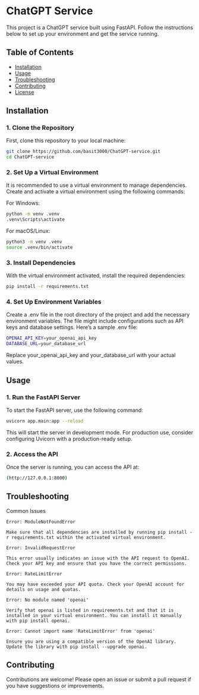 # ChatGPT Service

This project is a ChatGPT service built using FastAPI. Follow the instructions below to set up your environment and get the service running.

## Table of Contents

- [Installation](#installation)
- [Usage](#usage)
- [Troubleshooting](#troubleshooting)
- [Contributing](#contributing)
- [License](#license)

## Installation

### 1. Clone the Repository

First, clone this repository to your local machine:

```bash
git clone https://github.com/basit3000/ChatGPT-service.git
cd ChatGPT-service
```

### 2. Set Up a Virtual Environment

It is recommended to use a virtual environment to manage dependencies. Create and activate a virtual environment using the following commands:

For Windows:

```bash
python -m venv .venv
.venv\Scripts\activate
```

For macOS/Linux:

```bash
python3 -m venv .venv
source .venv/bin/activate
```

### 3. Install Dependencies

With the virtual environment activated, install the required dependencies:

```bash
pip install -r requirements.txt
```

### 4. Set Up Environment Variables

Create a .env file in the root directory of the project and add the necessary environment variables. The file might include configurations such as API keys and database settings. Here’s a sample .env file:

```bash
OPENAI_API_KEY=your_openai_api_key
DATABASE_URL=your_database_url
```

Replace your_openai_api_key and your_database_url with your actual values.

## Usage

### 1. Run the FastAPI Server

To start the FastAPI server, use the following command:

```bash
uvicorn app.main:app --reload
```

This will start the server in development mode. For production use, consider configuring Uvicorn with a production-ready setup.

### 2. Access the API

Once the server is running, you can access the API at:

```bash
(http://127.0.0.1:8000)
```

## Troubleshooting

Common Issues

    Error: ModuleNotFoundError

    Make sure that all dependencies are installed by running pip install -r requirements.txt within the activated virtual environment.

    Error: InvalidRequestError

    This error usually indicates an issue with the API request to OpenAI. Check your API key and ensure that you have the correct permissions.

    Error: RateLimitError

    You may have exceeded your API quota. Check your OpenAI account for details on usage and quotas.

    Error: No module named 'openai'

    Verify that openai is listed in requirements.txt and that it is installed in your virtual environment. You can install it manually with pip install openai.

    Error: Cannot import name 'RateLimitError' from 'openai'

    Ensure you are using a compatible version of the OpenAI library. Update the library with pip install --upgrade openai.

## Contributing

Contributions are welcome! Please open an issue or submit a pull request if you have suggestions or improvements.
